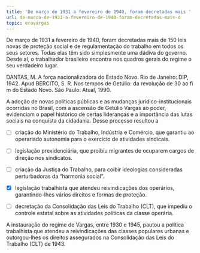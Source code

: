 ```yaml
---
title: 'De março de 1931 a fevereiro de 1940, foram decretadas mais '
url: de-marco-de-1931-a-fevereiro-de-1940-foram-decretadas-mais-d
topic: eravargas
---
```



De março de 1931 a fevereiro de 1940, foram decretadas mais de 150 leis novas de proteção social e de regulamentação do trabalho em todos os seus setores. Todas elas têm sido simplesmente uma dádiva do governo. Desde aí, o trabalhador brasileiro encontra nos quadros gerais do regime o seu verdadeiro lugar.

DANTAS, M. A força nacionalizadora do Estado Novo. Rio de Janeiro: DIP, 1942. Apud BERCITO, S. R. Nos tempos de Getúlio: da revolução de 30 ao fi m do Estado Novo. São Paulo: Atual, 1990.

A adoção de novas políticas públicas e as mudanças jurídico-institucionais ocorridas no Brasil, com a ascensão de Getúlio Vargas ao poder, evidenciam o papel histórico de certas lideranças e a importância das lutas sociais na conquista da cidadania. Desse processo resultou a



- [ ] criação do Ministério do Trabalho, Indústria e Comércio, que garantiu ao operariado autonomia para o exercício de atividades sindicais.
- [ ] legislação previdenciária, que proibiu migrantes de ocuparem cargos de direção nos sindicatos.
- [ ] criação da Justiça do Trabalho, para coibir ideologias consideradas perturbadoras da “harmonia social”.
- [x] legislação trabalhista que atendeu reivindicações dos operários, garantindo-lhes vários direitos e formas de proteção.
- [ ] decretação da Consolidação das Leis do Trabalho (CLT), que impediu o controle estatal sobre as atividades políticas da classe operária.


A instauração do regime de Vargas, entre 1930 e 1945, pautou a política trabalhista que atendeu a reivindicações das classes populares urbanas e outorgou-lhes os direitos assegurados na Consolidação das Leis do Trabalho (CLT) de 1943.
